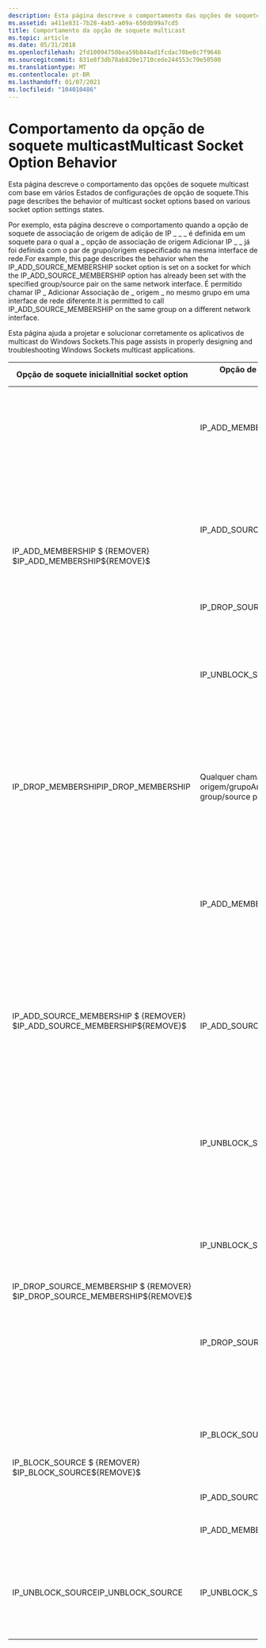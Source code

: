 ```yaml
---
description: Esta página descreve o comportamento das opções de soquete multicast com base em vários Estados de configurações de opção de soquete.
ms.assetid: a411e831-7b28-4ab5-a09a-650db99a7cd5
title: Comportamento da opção de soquete multicast
ms.topic: article
ms.date: 05/31/2018
ms.openlocfilehash: 2fd10094750bea59b844ad1fcdac70be0c7f9646
ms.sourcegitcommit: 831e8f3db78ab820e1710cede244553c70e50500
ms.translationtype: MT
ms.contentlocale: pt-BR
ms.lasthandoff: 01/07/2021
ms.locfileid: "104010486"
---
```

# <a name="multicast-socket-option-behavior"></a><span data-ttu-id="5b17b-103">Comportamento da opção de soquete multicast</span><span class="sxs-lookup"><span data-stu-id="5b17b-103">Multicast Socket Option Behavior</span></span>

<span data-ttu-id="5b17b-104">Esta página descreve o comportamento das opções de soquete multicast com base em vários Estados de configurações de opção de soquete.</span><span class="sxs-lookup"><span data-stu-id="5b17b-104">This page describes the behavior of multicast socket options based on various socket option settings states.</span></span>

<span data-ttu-id="5b17b-105">Por exemplo, esta página descreve o comportamento quando a opção de soquete de associação de origem de adição de IP \_ \_ \_ é definida em um soquete para o qual a \_ opção de associação de origem Adicionar IP \_ \_ já foi definida com o par de grupo/origem especificado na mesma interface de rede.</span><span class="sxs-lookup"><span data-stu-id="5b17b-105">For example, this page describes the behavior when the IP\_ADD\_SOURCE\_MEMBERSHIP socket option is set on a socket for which the IP\_ADD\_SOURCE\_MEMBERSHIP option has already been set with the specified group/source pair on the same network interface.</span></span> <span data-ttu-id="5b17b-106">É permitido chamar IP \_ Adicionar Associação de \_ origem \_ no mesmo grupo em uma interface de rede diferente.</span><span class="sxs-lookup"><span data-stu-id="5b17b-106">It is permitted to call IP\_ADD\_SOURCE\_MEMBERSHIP on the same group on a different network interface.</span></span>

<span data-ttu-id="5b17b-107">Esta página ajuda a projetar e solucionar corretamente os aplicativos de multicast do Windows Sockets.</span><span class="sxs-lookup"><span data-stu-id="5b17b-107">This page assists in properly designing and troubleshooting Windows Sockets multicast applications.</span></span> 

<table>
<thead>
<tr class="header">
<th><span data-ttu-id="5b17b-108">Opção de soquete inicial</span><span class="sxs-lookup"><span data-stu-id="5b17b-108">Initial socket option</span></span></th>
<th><span data-ttu-id="5b17b-109">Opção de soquete subsequente em conflito</span><span class="sxs-lookup"><span data-stu-id="5b17b-109">Conflicting subsequent socket option</span></span></th>
<th><span data-ttu-id="5b17b-110">Erro retornado</span><span class="sxs-lookup"><span data-stu-id="5b17b-110">Error returned</span></span></th>
<th><span data-ttu-id="5b17b-111">Comentários</span><span class="sxs-lookup"><span data-stu-id="5b17b-111">Remarks</span></span></th>
</tr>
</thead>
<tbody>
<tr class="odd">
<td rowspan="4"><span data-ttu-id="5b17b-112">IP_ADD_MEMBERSHIP $ {REMOVER} $</span><span class="sxs-lookup"><span data-stu-id="5b17b-112">IP_ADD_MEMBERSHIP${REMOVE}$</span></span><br />
</td>
<td><span data-ttu-id="5b17b-113">IP_ADD_MEMBERSHIP</span><span class="sxs-lookup"><span data-stu-id="5b17b-113">IP_ADD_MEMBERSHIP</span></span></td>
<td><span data-ttu-id="5b17b-114">WSAEADDRNOTAVAIL</span><span class="sxs-lookup"><span data-stu-id="5b17b-114">WSAEADDRNOTAVAIL</span></span></td>
<td><span data-ttu-id="5b17b-115">Não chame IP_ADD_MEMBERSHIP com o mesmo grupo mais de uma vez na mesma interface de rede.</span><span class="sxs-lookup"><span data-stu-id="5b17b-115">Do not call IP_ADD_MEMBERSHIP with the same group more than once on the same network interface.</span></span></td>
</tr>
<tr class="even">
<td><span data-ttu-id="5b17b-116">IP_ADD_SOURCE_MEMBERSHIP</span><span class="sxs-lookup"><span data-stu-id="5b17b-116">IP_ADD_SOURCE_MEMBERSHIP</span></span></td>
<td><span data-ttu-id="5b17b-117">WSAEADDRNOTAVAIL</span><span class="sxs-lookup"><span data-stu-id="5b17b-117">WSAEADDRNOTAVAIL</span></span></td>
<td><span data-ttu-id="5b17b-118">Não chame IP_ADD_SOURCE_MEMBERSHIP com o mesmo grupo chamado anteriormente com IP_ADD_MEMBERSHIP na mesma interface de rede.</span><span class="sxs-lookup"><span data-stu-id="5b17b-118">Do not call IP_ADD_SOURCE_MEMBERSHIP with the same group previously called with IP_ADD_MEMBERSHIP on the same network interface.</span></span></td>

</tr>
<tr class="odd">
<td><span data-ttu-id="5b17b-119">IP_DROP_SOURCE_MEMBERSHIP</span><span class="sxs-lookup"><span data-stu-id="5b17b-119">IP_DROP_SOURCE_MEMBERSHIP</span></span></td>
<td><span data-ttu-id="5b17b-120">WSAEINVAL</span><span class="sxs-lookup"><span data-stu-id="5b17b-120">WSAEINVAL</span></span></td>
<td><span data-ttu-id="5b17b-121">Em vez disso, use IP_BLOCK_SOURCE.</span><span class="sxs-lookup"><span data-stu-id="5b17b-121">Use IP_BLOCK_SOURCE instead.</span></span></td>

</tr>
<tr class="even">
<td><span data-ttu-id="5b17b-122">IP_UNBLOCK_SOURCE</span><span class="sxs-lookup"><span data-stu-id="5b17b-122">IP_UNBLOCK_SOURCE</span></span></td>
<td><span data-ttu-id="5b17b-123">WSAEINVAL</span><span class="sxs-lookup"><span data-stu-id="5b17b-123">WSAEINVAL</span></span></td>
<td><span data-ttu-id="5b17b-124">Retorna um erro ao tentar desbloquear um par de grupo/fonte que não foi bloqueado anteriormente na mesma interface de rede.</span><span class="sxs-lookup"><span data-stu-id="5b17b-124">Returns an error when attempting to unblock a group/source pair that has not previously been blocked on the same network interface.</span></span></td>

</tr>
<tr class="odd">
<td><span data-ttu-id="5b17b-125">IP_DROP_MEMBERSHIP</span><span class="sxs-lookup"><span data-stu-id="5b17b-125">IP_DROP_MEMBERSHIP</span></span></td>
<td><span data-ttu-id="5b17b-126">Qualquer chamada subsequente no mesmo grupo ou par de origem/grupo</span><span class="sxs-lookup"><span data-stu-id="5b17b-126">Any subsequent call on the same group or group/source pair</span></span></td>
<td><span data-ttu-id="5b17b-127">WSAEINVAL</span><span class="sxs-lookup"><span data-stu-id="5b17b-127">WSAEINVAL</span></span></td>
<td><span data-ttu-id="5b17b-128">Fazer chamadas de opção de soquete em um grupo ou par de origem que não está atualmente na lista de inclusão (devido à remoção de associação, ou de outra forma) resulta em um erro.</span><span class="sxs-lookup"><span data-stu-id="5b17b-128">Making socket option calls on a group or group/source pair not currently in the inclusion list (due to dropping membership, or otherwise) results in an error.</span></span></td>
</tr>
<tr class="even">
<td rowspan="3"><span data-ttu-id="5b17b-129">IP_ADD_SOURCE_MEMBERSHIP $ {REMOVER} $</span><span class="sxs-lookup"><span data-stu-id="5b17b-129">IP_ADD_SOURCE_MEMBERSHIP${REMOVE}$</span></span><br />
</td>
<td><span data-ttu-id="5b17b-130">IP_ADD_MEMBERSHIP</span><span class="sxs-lookup"><span data-stu-id="5b17b-130">IP_ADD_MEMBERSHIP</span></span></td>
<td><span data-ttu-id="5b17b-131">WSAEADDRNOTAVAIL</span><span class="sxs-lookup"><span data-stu-id="5b17b-131">WSAEADDRNOTAVAIL</span></span></td>
<td><span data-ttu-id="5b17b-132">Não chame IP_ADD_MEMBERSHIP com o mesmo grupo chamado anteriormente com IP_ADD_SOURCE_MEMBERSHIP na mesma interface de rede.</span><span class="sxs-lookup"><span data-stu-id="5b17b-132">Do not call IP_ADD_MEMBERSHIP with the same group previously called with IP_ADD_SOURCE_MEMBERSHIP on the same network interface.</span></span></td>
</tr>
<tr class="odd">
<td><span data-ttu-id="5b17b-133">IP_ADD_SOURCE_MEMBERSHIP</span><span class="sxs-lookup"><span data-stu-id="5b17b-133">IP_ADD_SOURCE_MEMBERSHIP</span></span></td>
<td><span data-ttu-id="5b17b-134">WSAEADDRNOTAVAIL</span><span class="sxs-lookup"><span data-stu-id="5b17b-134">WSAEADDRNOTAVAIL</span></span></td>
<td><span data-ttu-id="5b17b-135">Não chame IP_ADD_SOURCE_MEMBERSHIP com o mesmo par de grupo/fonte chamado anteriormente com IP_ADD_SOURCE_MEMBERSHIP na mesma interface de rede.</span><span class="sxs-lookup"><span data-stu-id="5b17b-135">Do not call IP_ADD_SOURCE_MEMBERSHIP with the same group/source pair previously called with IP_ADD_SOURCE_MEMBERSHIP on the same network interface.</span></span></td>

</tr>
<tr class="even">
<td><span data-ttu-id="5b17b-136">IP_UNBLOCK_SOURCE</span><span class="sxs-lookup"><span data-stu-id="5b17b-136">IP_UNBLOCK_SOURCE</span></span></td>
<td><span data-ttu-id="5b17b-137">WSAEINVAL</span><span class="sxs-lookup"><span data-stu-id="5b17b-137">WSAEINVAL</span></span></td>
<td><span data-ttu-id="5b17b-138">Retorna um erro ao tentar desbloquear um par de grupo/fonte que não foi bloqueado anteriormente na mesma interface de rede.</span><span class="sxs-lookup"><span data-stu-id="5b17b-138">Returns an error when attempting to unblock a group/source pair that has not previously been blocked on the same network interface.</span></span></td>

</tr>
<tr class="odd">
<td rowspan="2"><span data-ttu-id="5b17b-139">IP_DROP_SOURCE_MEMBERSHIP $ {REMOVER} $</span><span class="sxs-lookup"><span data-stu-id="5b17b-139">IP_DROP_SOURCE_MEMBERSHIP${REMOVE}$</span></span><br />
</td>
<td><span data-ttu-id="5b17b-140">IP_UNBLOCK_SOURCE</span><span class="sxs-lookup"><span data-stu-id="5b17b-140">IP_UNBLOCK_SOURCE</span></span></td>
<td><span data-ttu-id="5b17b-141">WSAEINVAL</span><span class="sxs-lookup"><span data-stu-id="5b17b-141">WSAEINVAL</span></span></td>
<td><span data-ttu-id="5b17b-142">Retorna um erro ao tentar desbloquear um par de grupo/fonte que não foi bloqueado anteriormente na mesma interface de rede.</span><span class="sxs-lookup"><span data-stu-id="5b17b-142">Returns an error when attempting to unblock a group/source pair that has not previously been blocked on the same network interface.</span></span></td>
</tr>
<tr class="even">
<td><span data-ttu-id="5b17b-143">IP_DROP_SOURCE_MEMBERSHIP</span><span class="sxs-lookup"><span data-stu-id="5b17b-143">IP_DROP_SOURCE_MEMBERSHIP</span></span></td>
<td><span data-ttu-id="5b17b-144">WSAEADDRNOTAVAIL</span><span class="sxs-lookup"><span data-stu-id="5b17b-144">WSAEADDRNOTAVAIL</span></span></td>
<td><span data-ttu-id="5b17b-145">Retorna um erro ao tentar descartar um par de grupo/fonte que não está na lista de inclusão na mesma interface de rede.</span><span class="sxs-lookup"><span data-stu-id="5b17b-145">Returns an error when attempting to drop a group/source pair that is not in the inclusion list on the same network interface.</span></span></td>

</tr>
<tr class="odd">
<td rowspan="3"><span data-ttu-id="5b17b-146">IP_BLOCK_SOURCE $ {REMOVER} $</span><span class="sxs-lookup"><span data-stu-id="5b17b-146">IP_BLOCK_SOURCE${REMOVE}$</span></span><br />
</td>
<td><span data-ttu-id="5b17b-147">IP_BLOCK_SOURCE</span><span class="sxs-lookup"><span data-stu-id="5b17b-147">IP_BLOCK_SOURCE</span></span></td>
<td><span data-ttu-id="5b17b-148">WSAEADDRNOTAVAIL</span><span class="sxs-lookup"><span data-stu-id="5b17b-148">WSAEADDRNOTAVAIL</span></span></td>
<td><span data-ttu-id="5b17b-149">Retorna um erro ao tentar bloquear um par de grupo/fonte que já está bloqueado na mesma interface de rede.</span><span class="sxs-lookup"><span data-stu-id="5b17b-149">Returns an error when attempting to block a group/source pair that is already blocked on the same network interface.</span></span></td>
</tr>
<tr class="even">
<td><span data-ttu-id="5b17b-150">IP_ADD_SOURCE_MEMBERSHIP</span><span class="sxs-lookup"><span data-stu-id="5b17b-150">IP_ADD_SOURCE_MEMBERSHIP</span></span></td>
<td><span data-ttu-id="5b17b-151">WSAEINVAL</span><span class="sxs-lookup"><span data-stu-id="5b17b-151">WSAEINVAL</span></span></td>
<td><span data-ttu-id="5b17b-152">Em vez disso, use IP_UNBLOCK_SOURCE.</span><span class="sxs-lookup"><span data-stu-id="5b17b-152">Use IP_UNBLOCK_SOURCE instead.</span></span></td>

</tr>
<tr class="odd">
<td><span data-ttu-id="5b17b-153">IP_ADD_MEMBERSHIP</span><span class="sxs-lookup"><span data-stu-id="5b17b-153">IP_ADD_MEMBERSHIP</span></span></td>
<td><span data-ttu-id="5b17b-154">WSAEINVAL</span><span class="sxs-lookup"><span data-stu-id="5b17b-154">WSAEINVAL</span></span></td>
<td><span data-ttu-id="5b17b-155">Em vez disso, use IP_UNBLOCK_SOURCE.</span><span class="sxs-lookup"><span data-stu-id="5b17b-155">Use IP_UNBLOCK_SOURCE instead.</span></span></td>

</tr>
<tr class="even">
<td><span data-ttu-id="5b17b-156">IP_UNBLOCK_SOURCE</span><span class="sxs-lookup"><span data-stu-id="5b17b-156">IP_UNBLOCK_SOURCE</span></span></td>
<td><span data-ttu-id="5b17b-157">IP_UNBLOCK_SOURCE</span><span class="sxs-lookup"><span data-stu-id="5b17b-157">IP_UNBLOCK_SOURCE</span></span></td>
<td><span data-ttu-id="5b17b-158">WSAEADDRNOTAVAIL</span><span class="sxs-lookup"><span data-stu-id="5b17b-158">WSAEADDRNOTAVAIL</span></span></td>
<td><span data-ttu-id="5b17b-159">Retorna um erro ao tentar desbloquear um par de grupo/fonte que não está na lista bloqueada na mesma interface de rede.</span><span class="sxs-lookup"><span data-stu-id="5b17b-159">Returns an error when attempting to unblock a group/source pair that is not in the blocked list on the same network interface.</span></span></td>
</tr>
</tbody>
</table>



 

 

 



